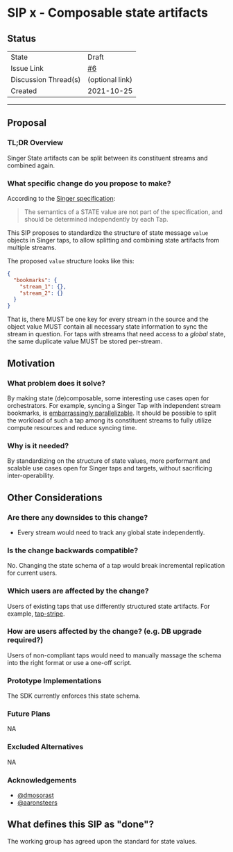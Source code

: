 # SIP x - Composable state artifacts

## Status

|  |  |
| ------ | ------ |
| State | Draft |
| Issue Link | [#6](https://github.com/MeltanoLabs/Singer-Working-Group/issues/6) |
| Discussion Thread(s) | (optional link) |
| Created | 2021-10-25 |

-----------------------

## Proposal

### TL;DR Overview

Singer State artifacts can be split between its constituent streams and combined again.

### What specific change do you propose to make?

According to the [Singer specification](https://github.com/singer-io/getting-started/blob/master/docs/SPEC.md#state-message):

> The semantics of a STATE value are not part of the specification, and should be determined independently by each Tap.

This SIP proposes to standardize the structure of state message `value` objects in Singer taps, to allow splitting and combining state artifacts from multiple streams.

The proposed `value` structure looks like this:

```json
{
  "bookmarks": {
    "stream_1": {},
    "stream_2": {}
  }
}
```

That is, there MUST be one key for every stream in the source and the object value MUST contain all necessary state information to sync the stream in question. For taps with streams that need access to a _global_ state, the same duplicate value MUST be stored per-stream.

## Motivation

### What problem does it solve?

By making state (de)composable, some interesting use cases open for orchestrators. For example, syncing a Singer Tap with independent stream bookmarks, is [embarrassingly parallelizable](https://en.wikipedia.org/wiki/Embarrassingly_parallel). It should be possible to split the workload of such a tap among its constituent streams to fully utilize compute resources and reduce syncing time.

### Why is it needed?

By standardizing on the structure of state values, more performant and scalable use cases open for Singer taps and targets, without sacrificing inter-operability.

## Other Considerations

### Are there any downsides to this change?

- Every stream would need to track any global state independently.

### Is the change backwards compatible?

No. Changing the state schema of a tap would break incremental replication for current users.

### Which users are affected by the change?

Users of existing taps that use differently structured state artifacts. For example, [tap-stripe](https://github.com/singer-io/tap-stripe).

### How are users affected by the change? (e.g. DB upgrade required?)

Users of non-compliant taps would need to manually massage the schema into the right format or use a one-off script.

### Prototype Implementations

The SDK currently enforces this state schema.

### Future Plans

NA

### Excluded Alternatives

NA

### Acknowledgements 

- [@dmosorast](https://github.com/dmosorast)
- [@aaronsteers](https://github.com/aaronsteers)

## What defines this SIP as "done"?

The working group has agreed upon the standard for state values.
